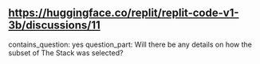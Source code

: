 ## https://huggingface.co/replit/replit-code-v1-3b/discussions/11

contains_question: yes
question_part: Will there be any details on how the subset of The Stack was selected?